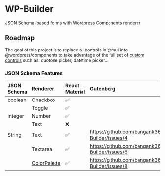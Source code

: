 # WP-Builder
JSON Schema-based forms with Wordpress Components renderer

## Roadmap
The goal of this project is to replace all controls in @mui into @wordpress/components to take advantage of the full set of [custom controls](https://jsonforms.io/docs/renderer-sets/) such as: duotone picker, datetime picker...

### JSON Schema Features

|JSON Schema|Renderer|React Material|Gutenberg|
|:----|:----|:----|:----|
|boolean|Checkbox| ✅ | |
| |Toggle|✅| |
|integer|Number|✅| |
| |Text|❌| |
|String|Text|✅| https://github.com/bangank36/WP-Builder/issues/4 |
| |Textarea|✅| https://github.com/bangank36/WP-Builder/issues/6 |
| |[ColorPalette](https://wordpress.github.io/gutenberg/?path=/docs/components-colorpalette--default)|✅| https://github.com/bangank36/WP-Builder/issues/8 |

